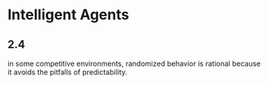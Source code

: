 # Intelligent Agents

## 2.4 

in some competitive environments, randomized behavior is rational because
it avoids the pitfalls of predictability.